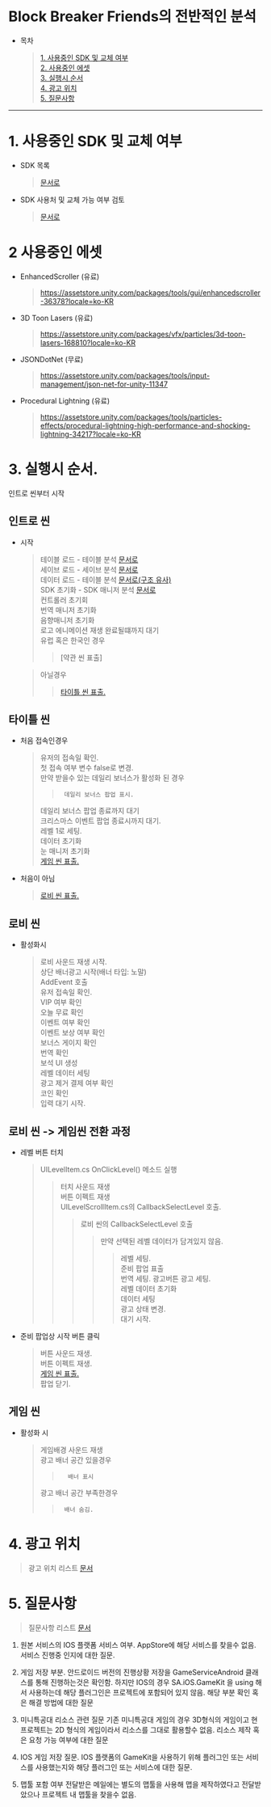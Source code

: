 # Block Breaker Friends의 전반적인 분석
- 목차
    >[1. 사용중인 SDK 및 교체 여부](#1-사용중인-sdk-및-교체-여부)  
    >[2. 사용중인 에셋](#2-사용중인-에셋)  
    >[3. 실행시 순서](#3-실행시-순서)  
    >[4. 광고 위치](#4-광고-위치)  
    >[5. 질문사항](#5-질문사항)
   
*****

# 1. 사용중인 SDK 및 교체 여부
- SDK 목록
     > [문서로](https://github.com/Bo-sung/BBF_-/blob/master/리스트/SDK_목록.md)     
 - SDK 사용처 및 교체 가능 여부 검토
    >[문서로](https://github.com/Bo-sung/BBF_-/blob/master/SDK_사용처.md)

# 2 사용중인 에셋
- EnhancedScroller (유료)  
    > https://assetstore.unity.com/packages/tools/gui/enhancedscroller-36378?locale=ko-KR  

- 3D Toon Lasers (유료)  
    > https://assetstore.unity.com/packages/vfx/particles/3d-toon-lasers-168810?locale=ko-KR

- JSONDotNet (무료)  
    > https://assetstore.unity.com/packages/tools/input-management/json-net-for-unity-11347  

- Procedural Lightning (유료)
    > https://assetstore.unity.com/packages/tools/particles-effects/procedural-lightning-high-performance-and-shocking-lightning-34217?locale=ko-KR
    

# 3. 실행시 순서.
인트로 씬부터 시작

## 인트로 씬
- 시작
    > 테이블 로드
        - 테이블 분석 [문서로](https://github.com/Bo-sung/BBF_-/blob/master/분석/테이블_분석.md)  
    세이브 로드
        - 세이브 분석 [문서로](https://github.com/Bo-sung/BBF_-/blob/master/분석/세이브_분석.md)  
    데이터 로드
        - 테이블 분석 [문서로(구조 유사)](https://github.com/Bo-sung/BBF_-/blob/master/분석/테이블_분석.md)  
    SDK 초기화
        - SDK 매니저 분석 [문서로](https://github.com/Bo-sung/BBF_-/blob/master/분석/SDK_매니저_분석.md)  
    컨트롤러 초기회  
    번역 매니저 초기화  
    음향매니저 초기화  
    로고 에니메이션 재생 완료될떄까지 대기  
    유럽 혹은 한국인 경우 
    >>  [약관 씬 표출]

    > 아닐경우
    >>  [타이틀 씬 표출.](#타이틀-씬)

## 타이틀 씬
- 처음 접속인경우
    > 유저의 접속일 확인.  
    첫 접속 여부 변수 false로 변경.  
    만약 받을수 있는 데일리 보너스가 활성화 된 경우
    >>      데일리 보너스 팝업 표시.  
    >데일리 보너스 팝업 종료까지 대기  
    크리스마스 이벤트 팝업 종료시까지 대기.  
    레벨 1로 세팅.  
    데이터 초기화  
    눈 매니저 초기화  
    [게임 씬 표출.](#게임-씬)  

- 처음이 아님  
    > [로비 씬 표출.](#로비-씬)
        

## 로비 씬
- 활성화시  
    >로비 사운드 재생 시작.  
상단 배너광고 시작(배너 타입: 노말)  
AddEvent 호출  
유저 접속일 확인.  
VIP 여부 확인  
오늘 무료 확인  
이벤트 여부 확인  
이벤트 보상 여부 확인  
보너스 게이지 확인  
번역 확인  
보석 UI 생성  
레벨 데이터 세팅  
광고 제거 결제 여부 확인  
코인 확인  
입력 대기 시작.  

## 로비 씬 -> 게임씬 전환 과정
- 레벨 버튼 터치  
    >UILevelItem.cs OnClickLevel() 메소드 실행 
    >> 터치 사운드 재생  
버튼 이펙트 재생  
UILevelScrollItem.cs의 CallbackSelectLevel 호출.  
    >>>로비 씬의 CallbackSelectLevel 호출 
    >>>>만약 선택된 레벨 데이터가 담겨있지 않음.
    >>>>> 레벨 세팅.  
준비 팝업 표출   
번역 세팅.
광고버튼 광고 세팅.  
레벨 데이터 초기화  
데이터 세팅  
광고 상태 변경.  
대기 시작. 

- 준비 팝업상 시작 버튼 클릭  
    >버튼 사운드 재생.  
버튼 이펙트 재생.  
[게임 씬 표출.](#게임-씬)  
팝업 닫기.

## 게임 씬
- 활성화 시  
    > 게임배경 사운드 재생  
    광고 배너 공간 있을경우
    >>       배너 표시  
    >광고 배너 공간 부족한경우
    >>      배너 숨김.
        
# 4. 광고 위치
> 광고 위치 리스트 [문서](https://github.com/Bo-sung/BBF_-/blob/master/리스트/광고_위치_리스트.md)
# 5. 질문사항 
> 질문사항 리스트 [문서](https://github.com/Bo-sung/BBF_-/blob/master/리스트/질문사항_리스트.md)
1. 원본 서비스의 IOS 플랫폼 서비스 여부.
    AppStore에 해당 서비스를 찾을수 없음. 서비스 진행중 인지에 대한 질문.

2. 게임 저장 부분.
    안드로이드 버전의 진행상황 저장을 GameServiceAndroid 클래스를 통해 진행하는것은 확인함.
    하지만 IOS의 경우 SA.iOS.GameKit 을 using 해서 사용하는데 해당 플러그인은
    프로젝트에 포함되어 있지 않음. 해당 부분 확인 혹은 해결 방법에 대한 질문

3. 미니특공대 리소스 관련 질문
    기존 미니특공대 게임의 경우 3D형식의 게임이고 현 프로젝트는 2D 형식의 게임이라서 리소스를 그대로 활용할수 없음. 리소스 제작 혹은 요청 가능 여부에 대한 질문

4. IOS 게임 저장 질문.
    IOS 플랫폼의 GameKit을 사용하기 위해 플러그인 또는 서비스를 사용했는지와
    해당 플러그인 또는 서비스에 대한 질문.
 
5. 맵툴 포함 여부
    전달받은 메일에는 별도의 맵툴을 사용해 맵을 제작하였다고 전달받았으나 프로젝트 내 맵툴을 찾을수 없음.

